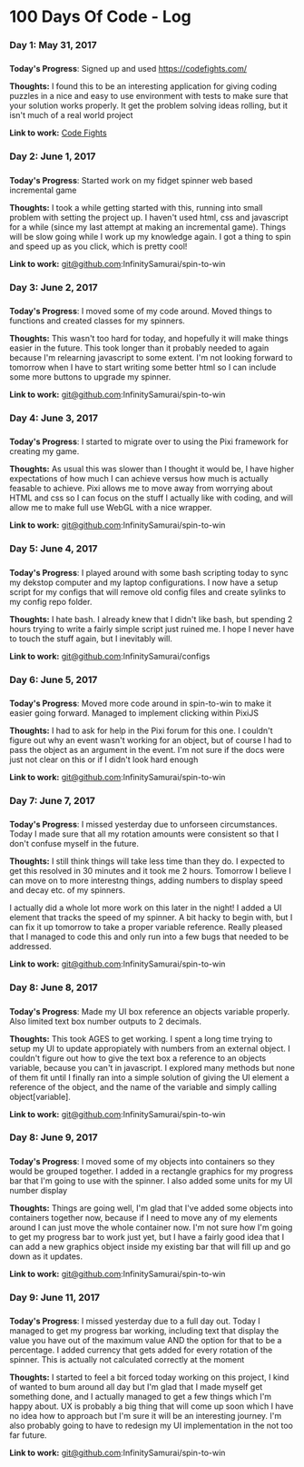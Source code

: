 # 100 Days Of Code - Log

### Day 1: May 31, 2017
#####

**Today's Progress**: Signed up and used https://codefights.com/

**Thoughts:** I found this to be an interesting application for giving coding puzzles in a nice and easy to use environment with tests to make sure that your solution works properly. It get the problem solving ideas rolling, but it isn't much of a real world project

**Link to work:** [Code Fights](https://codefights.com/)


### Day 2: June 1, 2017
#####

**Today's Progress**: Started work on my fidget spinner web based incremental
game

**Thoughts:** I took a while getting started with this, running into small
problem with setting the project up. I haven't used html, css and javascript
for a while (since my last attempt at making an incremental game). Things will
be slow going while I work up my knowledge again. I got a thing to spin and
speed up as you click, which is pretty cool!

**Link to work:** git@github.com:InfinitySamurai/spin-to-win

### Day 3: June 2, 2017
#####

**Today's Progress**: I moved some of my code around. Moved things to
functions and created classes for my spinners.

**Thoughts:** This wasn't too hard for today, and hopefully it will make things
easier in the future. This took longer than it probably needed to again because
I'm relearning javascript to some extent. I'm not looking forward to tomorrow
when I have to start writing some better html so I can include some more
buttons to upgrade my spinner.

**Link to work:** git@github.com:InfinitySamurai/spin-to-win

### Day 4: June 3, 2017
#####

**Today's Progress**: I started to migrate over to using the Pixi framework for
creating my game.

**Thoughts:** As usual this was slower than I thought it would be, I have
higher expectations of how much I can achieve versus how much is actually
feasable to achieve. Pixi allows me to move away from worrying about HTML and
css so I can focus on the stuff I actually like with coding, and will allow me
to make full use WebGL with a nice wrapper.

**Link to work:** git@github.com:InfinitySamurai/spin-to-win

### Day 5: June 4, 2017
#####

**Today's Progress**: I played around with some bash scripting today to sync my dekstop computer and my laptop configurations. I now have a setup script for my configs that will remove old config files and create sylinks to my config repo folder.

**Thoughts:** I hate bash. I already knew that I didn't like bash, but spending 2 hours trying to write a fairly simple script just ruined me. I hope I never have to touch the stuff again, but I inevitably will.

**Link to work:** git@github.com:InfinitySamurai/configs


### Day 6: June 5, 2017
#####

**Today's Progress**: Moved more code around in spin-to-win to make it easier going forward. Managed to implement clicking within PixiJS

**Thoughts:** I had to ask for help in the Pixi forum for this one. I couldn't figure out why an event wasn't working for an object, but of course I had to pass the object as an argument in the event. I'm not sure if the docs were just not clear on this or if I didn't look hard enough

**Link to work:** git@github.com:InfinitySamurai/spin-to-win

### Day 7: June 7, 2017
#####

**Today's Progress**: I missed yesterday due to unforseen circumstances. Today
I made sure that all my rotation amounts were consistent so that I don't
confuse myself in the future. 

**Thoughts:** I still think things will take less time than they do. I expected
to get this resolved in 30 minutes and it took me 2 hours. Tomorrow I believe I
can move on to more interestng things, adding numbers to display speed and
decay etc. of my spinners.

I actually did a whole lot more work on this later in the night! I added a UI
element that tracks the speed of my spinner. A bit hacky to begin with, but I
can fix it up tomorrow to take a proper variable reference. Really pleased that
I managed to code this and only run into a few bugs that needed to be
addressed.

**Link to work:** git@github.com:InfinitySamurai/spin-to-win

### Day 8: June 8, 2017
#####

**Today's Progress**: Made my UI box reference an objects variable properly.
Also limited text box number outputs to 2 decimals.

**Thoughts:** This took AGES to get working. I spent a long time trying to
setup my UI to update appropiately with numbers from an external object. I
couldn't figure out how to give the text box a reference to an objects
variable, because you can't in javascript. I explored many methods but none of
them fit until I finally ran into a simple solution of giving the UI element a
reference of the object, and the name of the variable and simply calling
object[variable].

**Link to work:** git@github.com:InfinitySamurai/spin-to-win

### Day 8: June 9, 2017
#####

**Today's Progress**: I moved some of my objects into containers so they would
be grouped together. I added in a rectangle graphics for my progress bar that
I'm going to use with the spinner. I also added some units for my UI number
display

**Thoughts:** Things are going well, I'm glad that I've added some objects into
containers together now, because if I need to move any of my elements around I
can just move the whole container now. I'm not sure how I'm going to get my
progress bar to work just yet, but I have a fairly good idea that I can add a
new graphics object inside my existing bar that will fill up and go down as it
updates.

**Link to work:** git@github.com:InfinitySamurai/spin-to-win

### Day 9: June 11, 2017
#####

**Today's Progress**: I missed yesterday due to a full day out. Today I managed
to get my progress bar working, including text that display the value you have
out of the maximum value AND the option for that to be a percentage. I added
currency that gets added for every rotation of the spinner. This is actually
not calculated correctly at the moment

**Thoughts:** I started to feel a bit forced today working on this project, I
kind of wanted to bum around all day but I'm glad that I made myself get
something done, and I actually managed to get a few things which I'm happy
about. UX is probably a big thing that will come up soon which I have no idea
how to approach but I'm sure it will be an interesting journey. I'm also
probably going to have to redesign my UI implementation in the not too far
future.

**Link to work:** git@github.com:InfinitySamurai/spin-to-win


